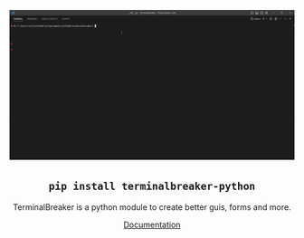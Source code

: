 <div align="center">

![screen recording](screenrecord.gif)

## `pip install terminalbreaker-python`

TerminalBreaker is a python module to create better guis, forms and more.

[Documentation](https://ellicode.github.io/terminalbreaker)

</div>
